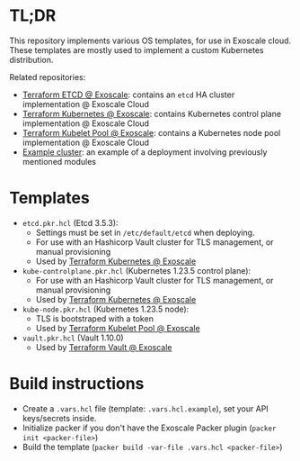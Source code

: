 # TL;DR

This repository implements various OS templates, for use in Exoscale cloud.
These templates are mostly used to implement a custom Kubernetes distribution.

Related repositories:
- [Terraform ETCD @ Exoscale](https://github.com/PhilippeChepy/terraform-exoscale-etcd): contains an `etcd` HA cluster implementation @ Exoscale Cloud
- [Terraform Kubernetes @ Exoscale](https://github.com/PhilippeChepy/terraform-exoscale-kubernetes): contains Kubernetes control plane implementation @ Exoscale Cloud
- [Terraform Kubelet Pool @ Exoscale](https://github.com/PhilippeChepy/terraform-exoscale-kubelet-pool): contains a Kubernetes node pool implementation @ Exoscale Cloud
- [Example cluster](https://github.com/PhilippeChepy/kubernetes-exoscale-demo): an example of a deployment involving previously mentioned modules

# Templates

- `etcd.pkr.hcl` (Etcd 3.5.3):
    - Settings must be set in `/etc/default/etcd` when deploying.
    - For use with an Hashicorp Vault cluster for TLS management, or manual provisioning
    - Used by [Terraform Kubernetes @ Exoscale](https://github.com/PhilippeChepy/terraform-exoscale-kubernetes)
- `kube-controlplane.pkr.hcl` (Kubernetes 1.23.5 control plane):
    - For use with an Hashicorp Vault cluster for TLS management, or manual provisioning
    - Used by [Terraform Kubernetes @ Exoscale](https://github.com/PhilippeChepy/terraform-exoscale-kubernetes)
- `kube-node.pkr.hcl` (Kubernetes 1.23.5 node):
    - TLS is bootstraped with a token
    - Used by [Terraform Kubelet Pool @ Exoscale](https://github.com/PhilippeChepy/terraform-exoscale-kubelet-pool)
- `vault.pkr.hcl` (Vault 1.10.0)
    - Used by [Terraform Vault @ Exoscale](https://github.com/PhilippeChepy/terraform-exoscale-vault)

# Build instructions

- Create a `.vars.hcl` file (template: `.vars.hcl.example`), set your API keys/secrets inside.
- Initialize packer if you don't have the Exoscale Packer plugin (`packer init <packer-file>`)
- Build the template (`packer build -var-file .vars.hcl <packer-file>`)
